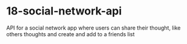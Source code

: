 # 18-social-network-api
API for a social network app where users can share their thought, like others thoughts and create and add to a friends list
